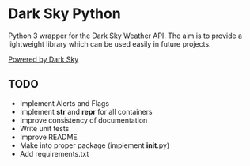 # Dark Sky Python

Python 3 wrapper for the Dark Sky Weather API. The aim is to provide a lightweight library which can be used easily in future projects.

[Powered by Dark Sky](https://darksky.net/poweredby/)

## TODO
* Implement Alerts and Flags
* Implement __str__ and __repr__ for all containers
* Improve consistency of documentation
* Write unit tests
* Improve README
* Make into proper package (implement __init__.py)
* Add requirements.txt

